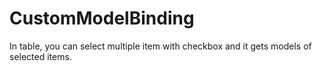 # CustomModelBinding
In table, you can select multiple item with checkbox and it gets models of selected items.

